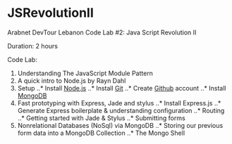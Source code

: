 JSRevolutionII
==============

Arabnet DevTour Lebanon Code Lab #2: Java Script Revolution II

Duration: 2 hours

Code Lab:
1. Understanding The JavaScript Module Pattern
2. A quick intro to Node.js by Rayn Dahl 
3. Setup
..* Install [Node.js](http://nodejs.org/download/)
..* Install [Git](http://git-scm.com/book/en/Getting-Started-Installing-Git)
..* Create [Github](https://github.com/) account
..* Install [MongoDB](http://docs.mongodb.org/manual/installation/)
4. Fast prototyping with Express, Jade and stylus
..* Install Express.js
..* Generate Express boilerplate & understanding configuration
..* Routing
..* Getting started with Jade & Stylus
..* Submitting forms
5. Nonrelational Databases (NoSql) via MongoDB
..* Storing our previous form data into a MongoDB Collection
..* The Mongo Shell
